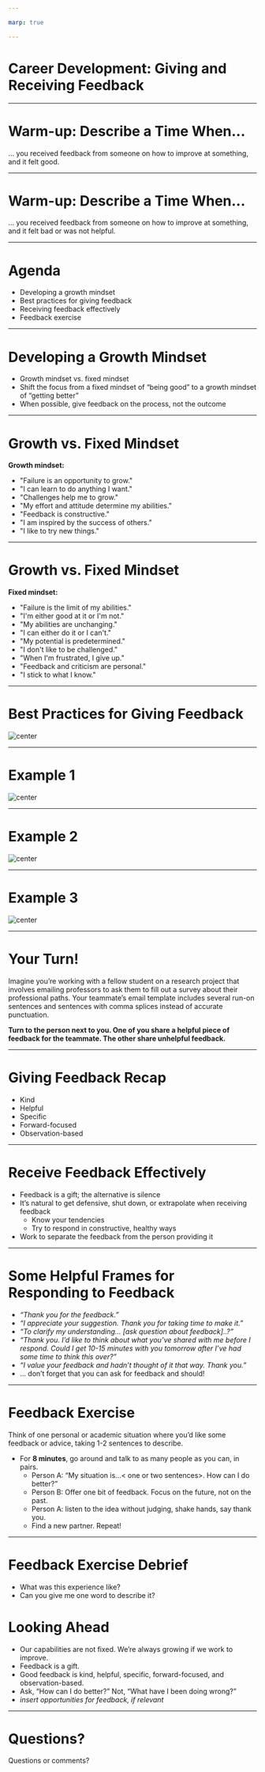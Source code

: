 ```yaml
---

marp: true

---
```


<style>
img[alt~="center"] {
  display: block;
  margin: 0 auto;
}
</style>

# Career Development: Giving and Receiving Feedback

<!--
Today we’ll discuss two absolutely critical professional skills: giving and receiving feedback. 

*Give 1-2 anecdotes or reasons why giving and receiving feedback are important skills to develop.*

It can be challenging to both give and receive feedback well, and there is always room for improvement. When you leave this session you won’t be an expert on either (I’m certainly not!), but you’ll have a broader understanding of why particular kinds of feedback are likely to have their desired effect and why others are not. I hope you’ll also leave with some helpful suggestions for more effectively receiving feedback, no matter who it comes from.

I’d also like to mention that giving and receiving feedback can be emotional and feel personal at times. This session will be most meaningful if you share your perspectives and questions. What’s shared within this group should stay within this group.

Integrating the tips from this session will help you make the most of academic and professional work.

But first, please take the notecard on your desk and a pen or pencil.
-->

---

# Warm-up: Describe a Time When...

… you received feedback from someone on how to improve at something, and it felt good.

<!--
Take the notecard in front of you and take two minutes to jot down some thoughts on the prompt: describe a time when you received feedback from someone on how to improve at something, and it felt good. 

*Ask for volunteers: What made it feel good?*

Clearly there are ways to suggest improvements that are well-received and can lead to meaningful change.
-->

---

# Warm-up: Describe a Time When...

… you received feedback from someone on how to improve at something, and it felt bad or was not helpful.

<!--
Turn the notecard over and take two minutes to jot down some thoughts on this next prompt: describe a time when you received feedback from someone on how to improve at something, and it felt bad or was not helpful.

*Ask for volunteers: What made it feel bad or made it unhelpful?*

Clearly there are ways people deliver feedback that cause the receiver to ignore the feedback, shut down, and/or lose some faith in them as a colleague, boss, or peer. Sometimes *how* someone says something can make a tremendous difference in whether or not the person welcomes and integrates the feedback.
-->

---

# Agenda

* Developing a growth mindset  
* Best practices for giving feedback
* Receiving feedback effectively
* Feedback exercise

<!--
We’ll start by discussing growth mindset, and then we’ll dive into best practices for both giving and receiving feedback in constructive ways. We’ll close by putting these to use with some practice.
-->

---

# Developing a Growth Mindset

* Growth mindset vs. fixed mindset 
* Shift the focus from a fixed mindset of “being good” to a growth mindset of “getting better”
* When possible, give feedback on the process, not the outcome

<!--Before we even get to talking about giving and receiving feedback, let’s ground this conversation in an important scientific concept related to feedback: growth mindset. 
-->

---

# Growth vs. Fixed Mindset

**Growth mindset:**

* "Failure is an opportunity to grow."
* "I can learn to do anything I want."
* "Challenges help me to grow."
* "My effort and attitude determine my abilities."
* "Feedback is constructive."
* "I am inspired by the success of others."
* "I like to try new things."

<!--
There are differences between a growth mindset and a fixed mindset. If someone has a growth mindset, they think their talents and abilities can be improved through working hard and seeking to grow in a particular area. This view sparks a desire to learn and the buoyancy to persist when challenged. The opposite is a fixed mindset.
-->

---

# Growth vs. Fixed Mindset

**Fixed mindset:**

* "Failure is the limit of my abilities."
* "I'm either good at it or I'm not."
* "My abilities are unchanging."
* "I can either do it or I can't."
* "My potential is predetermined."
* "I don't like to be challenged."
* "When I'm frustrated, I give up."
* "Feedback and criticism are personal."
* "I stick to what I know."

<!--
In a fixed mindset, people think their intelligence and talents are fixed traits, or characteristics they were born with. People with a fixed mindset are likely to believe innate talents alone create success and concern themselves with what they’re good at instead of developing skills to improve. 

Significant research supports the assertion that we are capable of growing our intelligence and skills much like we’re capable of growing and building physical muscles in our body. Teams that operate with a growth mindset work better together, have open discussions, and feel they can surface disagreements in a safe space. Teams that work with a fixed mindset are often anxious about how their ideas would be received and worried about being judged as either smart or dumb.
-->

---

# Best Practices for Giving Feedback

![center](res/feedback02.png)

<!--
Here are some best practices for giving feedback. How you deliver the feedback can depend on the situation and the person on the receiving end, but these are generally helpful guidelines to keep in mind when delivering feedback.

Are there other best practices you can think of?

* Image name: res/feedback02.png
  * Repo link: https://github.com/google/applied-machine-learning-intensive/tree/master/content/xx_career_development/04_giving_and_receiving_feedback/res/feedback02.png
  * Source https://github.com/google/applied-machine-learning-intensive/tree/master/content/xx_career_development/04_giving_and_receiving_feedback/res/feedback02.png by Author Google LLC under License Copyright [2020] Google LLC.
-->

---
# Example 1

![center](res/feedback03.png)

<!--
Let’s apply those best practices to some examples. What’s the difference between the two pieces of feedback shown here? 

Truly helpful: “I” statement, behavior- and observation-focused, balanced, looking toward the future
Er...not so helpful…: person-focused, vague, unkind, entirely critical, “you” statements

* Image name: res/feedback03.png
  * Repo link: https://github.com/google/applied-machine-learning-intensive/tree/master/content/xx_career_development/04_giving_and_receiving_feedback/res/feedback03.png
  * Source https://github.com/google/applied-machine-learning-intensive/tree/master/content/xx_career_development/04_giving_and_receiving_feedback/res/feedback03.png by Author Google LLC under License Copyright [2020] Google LLC.
-->

---

# Example 2

![center](res/feedback04.png)

<!--
What about this one? What’s the difference between the two pieces of feedback shown here? 

Truly helpful: “I” statement, behavior- and observation-focused, balanced, looking toward the future
Er...not so helpful…: person-focused, vague, unkind, entirely critical, “you” statements

* Image name: res/feedback04.png
  * Repo link: https://github.com/google/applied-machine-learning-intensive/tree/master/content/xx_career_development/04_giving_and_receiving_feedback/res/feedback04.png
  * Source https://github.com/google/applied-machine-learning-intensive/tree/master/content/xx_career_development/04_giving_and_receiving_feedback/res/feedback04.png by Author Google LLC under License Copyright [2020] Google LLC.
-->

---

# Example 3

![center](res/feedback05.png)

<!--
Here’s a last example. What do you think? 

Truly helpful: “I” statement, behavior- and observation-focused, balanced, looking toward the future
Er...not so helpful…: person-focused, vague, unkind, entirely critical, “you” statements

* Image name: res/feedback05.png
  * Repo link: https://github.com/google/applied-machine-learning-intensive/tree/master/content/xx_career_development/04_giving_and_receiving_feedback/res/feedback05.png
  * Source https://github.com/google/applied-machine-learning-intensive/tree/master/content/xx_career_development/04_giving_and_receiving_feedback/res/feedback05.png by Author Google LLC under License Copyright [2020] Google LLC.
-->

---

# Your Turn!

Imagine you’re working with a fellow student on a research project that involves emailing professors to ask them to fill out a survey about their professional paths. Your teammate’s email template includes several run-on sentences and sentences with comma splices instead of accurate punctuation.

**Turn to the person next to you.
One of you share a helpful piece of feedback for the teammate. The other share unhelpful feedback.**

<!--

*Ask a student to read the first paragraph.*

Now turn to the person next to you or find a partner sitting elsewhere. One of you share a HELPFUL piece of feedback for this teammate. The other person share an UNHELPFUL piece of feedback. We’ll gather back together and share some examples in 2-3 minutes.

Ok, let’s go over some examples! Who wants to share?

*Point out where students have applied specific elements to helpful and unhelpful feedback to their responses.*
--> 

---

# Giving Feedback Recap

* Kind
* Helpful 
* Specific 
* Forward-focused 
* Observation-based 

<!--
To summarize, good constructive feedback is kind, specific, helpful, forward-focused, and observation-based. It doesn’t dwell on the past, it’s not all negative, and it doesn’t focus on the person.
-->

---

# Receive Feedback Effectively

* Feedback is a gift; the alternative is silence
* It’s natural to get defensive, shut down, or extrapolate when receiving feedback
    * Know your tendencies
    * Try to respond in constructive, healthy ways
* Work to separate the feedback from the person providing it

<!--
It’s not always easy to be open to constructive feedback, and that’ll probably be the understatement of the day. 

What do you find difficult about receiving critical feedback? 

* One way to become more open to developmental feedback is to think of feedback as a gift. Feedback is a way for people to show investment in you. The alternative is silence. If people (family members, roommates, or colleagues) were not interested in seeing you reach your potential in some way, they could always say nothing when you could be doing better - or when you’re doing great. Feedback very often derives from someone wanting to see you succeed or improve at something. It’s best to think of it that way. Be grateful as best as you’re able and say thank you.
* Also, many of us can get defensive or shut down when receiving feedback. Sometimes we extrapolate from a small piece of feedback and assume we are not good or incapable of improving at something. For example, the advertising executive quoted in the prep article you read said when he heard his boss make an offhand joke about his lack of professionalism, he said he was flooded with shame and “all his failings rush to mind, as if he were Googling ‘things wrong with me’ and getting 1.2 million hits, with sponsored ads from his father and his ex. In this state it’s hard to see the feedback at ‘actual size.’” But now that Michael understands his standard operating procedure, he’s able to make better choices about where to go from there. He said he’s now able to reassure himself that he’s exaggerating, and usually after he sleeps on it, he’s in a better place to figure out whether there’s something he can learn. He’s learned what he needs to do to appropriately and constructively ingest and make use of the feedback given to him.
* Another tip is to work to separate the feedback from the person giving it. If the feedback is on target and the advice is wise, it shouldn’t matter who’s delivering it. But it does. Often our feelings about the feedback giver (or how, when, where he delivered the comments) can override the feedback itself. It’s best to attempt to view feedback on its own. You don’t have to apply every piece of feedback you receive, but it would be foolish to rule out a good piece of advice because of some grievance regarding the person giving it.

Source: https://hbr.org/2014/01/find-the-coaching-in-criticism
-->

---

# Some Helpful Frames for Responding to Feedback

* *“Thank you for the feedback.”*
* *“I appreciate your suggestion. Thank you for taking time to make it.”*
* *“To clarify my understanding… [ask question about feedback]..?”*
* *“Thank you. I’d like to think about what you’ve shared with me before I respond. Could I get 10-15 minutes with you tomorrow after I’ve had some time to think this over?”*
* *“I value your feedback and hadn’t thought of it that way. Thank you.”*
* … don’t forget that you can ask for feedback and should! 

<!--
Here are some helpful frames for how to receive feedback in the moment. 

If you know you tend to get defensive or shut down when receiving critical feedback, sometimes it’s best to ask for time to digest before responding. If the person giving the feedback is your boss, this can be especially wise, as it’s important to preserve your relationship with that person and not say things you’ll regret. Granted, this extra time isn’t always possible. But if you're able to receive your yearly performance review in writing the day before you meet with your boss, why not ask for it?

Don’t forget to ask for feedback! As you read in the HBR article, research shows people who explicitly seek critical feedback tend to get higher performance ratings. This is probably because someone who’s asking for coaching is likely to take what is said and genuinely improve. Asking for feedback also communicates you have humility, respect, a desire to achieve, and confidence.

Can you think of a time you’ve asked for constructive feedback preemptively?
-->

---

# Feedback Exercise

Think of one personal or academic situation where you’d like some feedback or advice, taking 1-2 sentences to describe.  

* For **8 minutes**, go around and talk to as many people as you can, in pairs.
    * Person A: “My situation is…< one or two sentences>.  How can I do better?”
    * Person B: Offer one bit of feedback.  Focus on the future, not on the past.
    * Person A: listen to the idea without judging, shake hands, say thank you.
    * Find a new partner. Repeat!

<!--
Let’s put this into practice!

*Ask students to read the on-screen directions.*

This is meant to be a fun exercise with an easy-to-describe example. I might say, “My situation is that I take forever to put my clothes away after doing laundry. How can I do better?” or “I munch on snacks right before dinner, a very bad habit. How can I do better?” or “I often let personal emails slip deep into my inbox before I’m able to respond, and then I can’t find them. How do I do better?” The point is to proactively ask for feedback from others to benefit our own personal growth. Feedback should be constructive, forward-thinking, and kind. Remember, we’re looking ahead. It’s not, “what have I been doing wrong?” It’s “how can I do better?” Take eight minutes starting now.
-->

---

# Feedback Exercise Debrief

* What was this experience like? 
* Can you give me one word to describe it?

<!--
How many of you heard at least one piece of feedback that you liked and might want to try? What was this experience like in one word?

The most common word that comes up is “fun." It's not painful, not uncomfortable or embarrassing. The most common word students say is fun because it shows good ideas can come from everyone around you. They don’t have to be an expert. Focusing on the future feels good. There’s no need to nitpick ideas from others. Just listen and take what you think is useful.
-->

# Looking Ahead

* Our capabilities are not fixed. We’re always growing if we work to improve.
* Feedback is a gift.
* Good feedback is kind, helpful, specific, forward-focused, and observation-based.
* Ask, “How can I do better?” Not, “What have I been doing wrong?”
* *insert opportunities for feedback, if relevant*

<!--
Let’s recap what we’ve gone over today.

*Ask 1-4 students to read the on-screen summary points. If there are forthcoming opportunities for students to practice giving and/or receiving feedback, list them on this slide and mention them here.
-->

---

# Questions?

Questions or comments?

<!--
Thank you all so much for participating today and for your willingness to engage with this important topic. What remaining questions or comments do you have?
-->

